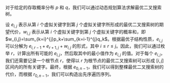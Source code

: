 对于给定的存取概率分布 $p$ 和 $q$，我们可以通过动态规划算法求解最优二叉搜索树。

设 $e_{i,j}$ 表示从第 $i$ 个虚拟关键字到第 $j$ 个虚拟关键字所形成的最优二叉搜索树的期望代价，$w_{i,j}$ 表示从第 $i$ 个虚拟关键字到第 $j$ 个虚拟关键字的概率和，即 $w_{i,j}=\sum_{k=i}^{j}p_k+\sum_{k=i-1}^{j}q_k$。根据最优子结构性质，$e_{i,j}$ 可以分解为 $e_{i,r-1}+e_{r+1,j}+w_{i,j}$ 的形式，其中 $i\leq r\leq j$。因此，我们可以通过枚举 $r$，计算出所有可能的 $e_{i,j}$，然后取其中的最小值作为 $e_{i,j}$ 的值。对于每个 $e_{i,j}$，我们还需要记录一个根节点 $r$，使得以 $r$ 为根节点的最优二叉搜索树可以形成 $[i,j]$ 区间内的所有关键字。最终，根据 $e_{0,n-1}$，我们可以得到整棵最优二叉搜索树的代价，而根据 $r_{0,n-1}$，我们可以构造出先序遍历序列。